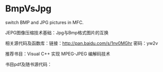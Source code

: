 # BmpVsJpg
switch BMP and JPG pictures in MFC.

JEPG图像压缩技术基础：Jpg与Bmp格式图片的互换

相关源代码及函数库：链接：http://pan.baidu.com/s/1nv0MGhr 密码：yw2v

推荐书目：Visual C++ 实现 MPEG-JPEG 编解码技术

书目pdf及随书源代码：
